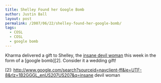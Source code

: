 ```yaml
---
title: Shelley Found her Google Bomb
author: Justin Ball
layout: post
permalink: /2007/06/22/shelley-found-her-google-bomb/
tags:
  - COSL
  - COSL
  - google bomb
---
```


Kharma delivered a gift to Shelley, the [insane devil woman][1] this week in the form of a [google bomb][2]. Consider it a wedding gift!

 [1]: http://shelleylyn.blogspot.com/2007/06/insane-devil-woman.html
 [2]: http://www.google.com/search?sourceid=navclient-ff&ie=UTF-8&rlz=1B2GGGL_enUS207US207&q=insane devil woman